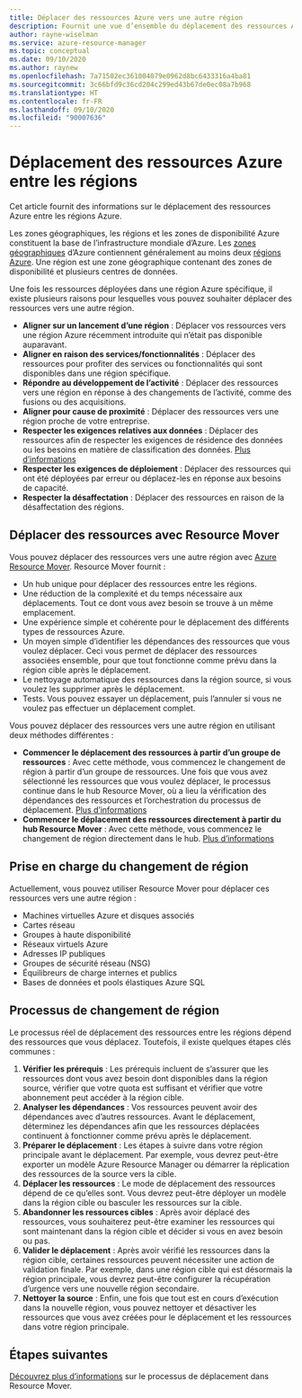 ```yaml
---
title: Déplacer des ressources Azure vers une autre région
description: Fournit une vue d’ensemble du déplacement des ressources Azure entre les régions Azure.
author: rayne-wiselman
ms.service: azure-resource-manager
ms.topic: conceptual
ms.date: 09/10/2020
ms.author: raynew
ms.openlocfilehash: 7a71502ec361004079e0962d8bc6433316a4ba81
ms.sourcegitcommit: 3c66bfd9c36cd204c299ed43b67de0ec08a7b968
ms.translationtype: HT
ms.contentlocale: fr-FR
ms.lasthandoff: 09/10/2020
ms.locfileid: "90007636"
---
```

# <a name="moving-azure-resources-across-regions"></a>Déplacement des ressources Azure entre les régions

Cet article fournit des informations sur le déplacement des ressources Azure entre les régions Azure.

Les zones géographiques, les régions et les zones de disponibilité Azure constituent la base de l’infrastructure mondiale d’Azure. Les [zones géographiques](https://azure.microsoft.com/global-infrastructure/geographies/) d’Azure contiennent généralement au moins deux [régions Azure](https://azure.microsoft.com/global-infrastructure/regions/). Une région est une zone géographique contenant des zones de disponibilité et plusieurs centres de données. 

Une fois les ressources déployées dans une région Azure spécifique, il existe plusieurs raisons pour lesquelles vous pouvez souhaiter déplacer des ressources vers une autre région.

- **Aligner sur un lancement d’une région** : Déplacer vos ressources vers une région Azure récemment introduite qui n’était pas disponible auparavant.
- **Aligner en raison des services/fonctionnalités** : Déplacer des ressources pour profiter des services ou fonctionnalités qui sont disponibles dans une région spécifique.
- **Répondre au développement de l’activité** : Déplacer des ressources vers une région en réponse à des changements de l’activité, comme des fusions ou des acquisitions.
- **Aligner pour cause de proximité** : Déplacer des ressources vers une région proche de votre entreprise.
- **Respecter les exigences relatives aux données** : Déplacer des ressources afin de respecter les exigences de résidence des données ou les besoins en matière de classification des données. [Plus d’informations](https://azure.microsoft.com/mediahandler/files/resourcefiles/achieving-compliant-data-residency-and-security-with-azure/Achieving_Compliant_Data_Residency_and_Security_with_Azure.pdf)
- **Respecter les exigences de déploiement** : Déplacer des ressources qui ont été déployées par erreur ou déplacez-les en réponse aux besoins de capacité. 
- **Respecter la désaffectation** : Déplacer des ressources en raison de la désaffectation des régions.

## <a name="move-resources-with-resource-mover"></a>Déplacer des ressources avec Resource Mover

Vous pouvez déplacer des ressources vers une autre région avec [Azure Resource Mover](../../resource-mover/overview.md). Resource Mover fournit :

- Un hub unique pour déplacer des ressources entre les régions.
- Une réduction de la complexité et du temps nécessaire aux déplacements. Tout ce dont vous avez besoin se trouve à un même emplacement.
- Une expérience simple et cohérente pour le déplacement des différents types de ressources Azure.
- Un moyen simple d’identifier les dépendances des ressources que vous voulez déplacer. Ceci vous permet de déplacer des ressources associées ensemble, pour que tout fonctionne comme prévu dans la région cible après le déplacement.
- Le nettoyage automatique des ressources dans la région source, si vous voulez les supprimer après le déplacement.
- Tests. Vous pouvez essayer un déplacement, puis l’annuler si vous ne voulez pas effectuer un déplacement complet.

Vous pouvez déplacer des ressources vers une autre région en utilisant deux méthodes différentes :

- **Commencer le déplacement des ressources à partir d’un groupe de ressources** : Avec cette méthode, vous commencez le changement de région à partir d’un groupe de ressources. Une fois que vous avez sélectionné les ressources que vous voulez déplacer, le processus continue dans le hub Resource Mover, où a lieu la vérification des dépendances des ressources et l’orchestration du processus de déplacement. [Plus d’informations](../../resource-mover/move-region-within-resource-group.md)
- **Commencer le déplacement des ressources directement à partir du hub Resource Mover** : Avec cette méthode, vous commencez le changement de région directement dans le hub. [Plus d’informations](../../resource-mover/tutorial-move-region-virtual-machines.md)


## <a name="support-for-region-move"></a>Prise en charge du changement de région

Actuellement, vous pouvez utiliser Resource Mover pour déplacer ces ressources vers une autre région :

- Machines virtuelles Azure et disques associés
- Cartes réseau
- Groupes à haute disponibilité
- Réseaux virtuels Azure
- Adresses IP publiques
- Groupes de sécurité réseau (NSG)
- Équilibreurs de charge internes et publics
- Bases de données et pools élastiques Azure SQL

## <a name="region-move-process"></a>Processus de changement de région

Le processus réel de déplacement des ressources entre les régions dépend des ressources que vous déplacez. Toutefois, il existe quelques étapes clés communes :

1. **Vérifier les prérequis** : Les prérequis incluent de s’assurer que les ressources dont vous avez besoin dont disponibles dans la région source, vérifier que votre quota est suffisant et vérifier que votre abonnement peut accéder à la région cible.
2. **Analyser les dépendances** : Vos ressources peuvent avoir des dépendances avec d’autres ressources. Avant le déplacement, déterminez les dépendances afin que les ressources déplacées continuent à fonctionner comme prévu après le déplacement.
3. **Préparer le déplacement** : Les étapes à suivre dans votre région principale avant le déplacement. Par exemple, vous devrez peut-être exporter un modèle Azure Resource Manager ou démarrer la réplication des ressources de la source vers la cible.
4. **Déplacer les ressources** : Le mode de déplacement des ressources dépend de ce qu’elles sont. Vous devrez peut-être déployer un modèle dans la région cible ou basculer les ressources sur la cible.
5. **Abandonner les ressources cibles** : Après avoir déplacé des ressources, vous souhaiterez peut-être examiner les ressources qui sont maintenant dans la région cible et décider si vous en avez besoin ou pas.
6. **Valider le déplacement** : Après avoir vérifié les ressources dans la région cible, certaines ressources peuvent nécessiter une action de validation finale. Par exemple, dans une région cible qui est désormais la région principale, vous devrez peut-être configurer la récupération d’urgence vers une nouvelle région secondaire. 
7. **Nettoyer la source** : Enfin, une fois que tout est en cours d’exécution dans la nouvelle région, vous pouvez nettoyer et désactiver les ressources que vous avez créées pour le déplacement et les ressources dans votre région principale.



## <a name="next-steps"></a>Étapes suivantes

[Découvrez plus d’informations](../../resource-mover/about-move-process.md) sur le processus de déplacement dans Resource Mover.
